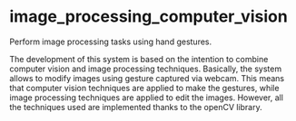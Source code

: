 # image_processing_computer_vision
Perform image processing tasks using hand gestures.

The development of this system is based on the intention to combine computer vision and image processing techniques. Basically, the system allows to modify images using gesture captured via webcam. This means that computer vision techniques are applied to make the gestures, while image processing techniques are applied to edit the images. However, all the techniques used are implemented thanks to the openCV library.


